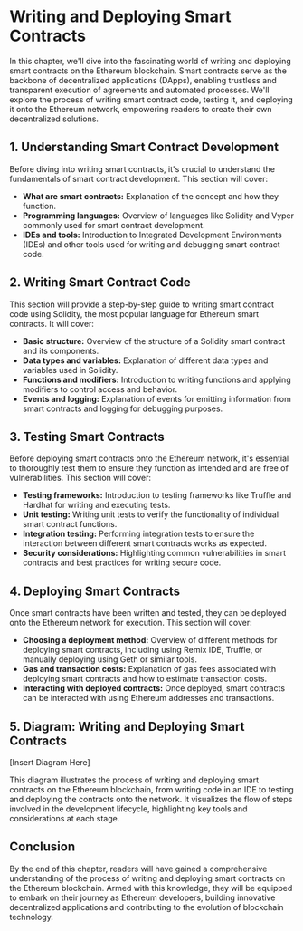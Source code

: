 # Writing and Deploying Smart Contracts

In this chapter, we'll dive into the fascinating world of writing and deploying smart contracts on the Ethereum blockchain. Smart contracts serve as the backbone of decentralized applications (DApps), enabling trustless and transparent execution of agreements and automated processes. We'll explore the process of writing smart contract code, testing it, and deploying it onto the Ethereum network, empowering readers to create their own decentralized solutions.

## 1. Understanding Smart Contract Development

Before diving into writing smart contracts, it's crucial to understand the fundamentals of smart contract development. This section will cover:

- **What are smart contracts:** Explanation of the concept and how they function.
- **Programming languages:** Overview of languages like Solidity and Vyper commonly used for smart contract development.
- **IDEs and tools:** Introduction to Integrated Development Environments (IDEs) and other tools used for writing and debugging smart contract code.

## 2. Writing Smart Contract Code

This section will provide a step-by-step guide to writing smart contract code using Solidity, the most popular language for Ethereum smart contracts. It will cover:

- **Basic structure:** Overview of the structure of a Solidity smart contract and its components.
- **Data types and variables:** Explanation of different data types and variables used in Solidity.
- **Functions and modifiers:** Introduction to writing functions and applying modifiers to control access and behavior.
- **Events and logging:** Explanation of events for emitting information from smart contracts and logging for debugging purposes.

## 3. Testing Smart Contracts

Before deploying smart contracts onto the Ethereum network, it's essential to thoroughly test them to ensure they function as intended and are free of vulnerabilities. This section will cover:

- **Testing frameworks:** Introduction to testing frameworks like Truffle and Hardhat for writing and executing tests.
- **Unit testing:** Writing unit tests to verify the functionality of individual smart contract functions.
- **Integration testing:** Performing integration tests to ensure the interaction between different smart contracts works as expected.
- **Security considerations:** Highlighting common vulnerabilities in smart contracts and best practices for writing secure code.

## 4. Deploying Smart Contracts

Once smart contracts have been written and tested, they can be deployed onto the Ethereum network for execution. This section will cover:

- **Choosing a deployment method:** Overview of different methods for deploying smart contracts, including using Remix IDE, Truffle, or manually deploying using Geth or similar tools.
- **Gas and transaction costs:** Explanation of gas fees associated with deploying smart contracts and how to estimate transaction costs.
- **Interacting with deployed contracts:** Once deployed, smart contracts can be interacted with using Ethereum addresses and transactions.

## 5. Diagram: Writing and Deploying Smart Contracts

[Insert Diagram Here]

This diagram illustrates the process of writing and deploying smart contracts on the Ethereum blockchain, from writing code in an IDE to testing and deploying the contracts onto the network. It visualizes the flow of steps involved in the development lifecycle, highlighting key tools and considerations at each stage.

## Conclusion

By the end of this chapter, readers will have gained a comprehensive understanding of the process of writing and deploying smart contracts on the Ethereum blockchain. Armed with this knowledge, they will be equipped to embark on their journey as Ethereum developers, building innovative decentralized applications and contributing to the evolution of blockchain technology.

